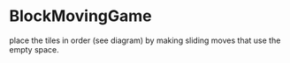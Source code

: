 # BlockMovingGame
place the tiles in order (see diagram) by making sliding moves that use the empty space.
